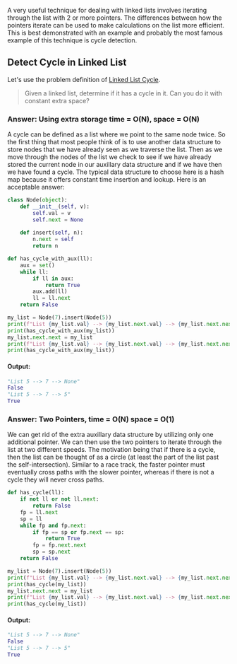 A very useful technique for dealing with linked lists involves iterating through the list with 2 or more pointers. The differences between how the pointers iterate can be used to make calculations on the list more efficient. This is best demonstrated with an example and probably the most famous example of this technique is cycle detection.

## Detect Cycle in Linked List
Let's use the problem definition of [Linked List Cycle](https://leetcode.com/problems/linked-list-cycle). 
> Given a linked list, determine if it has a cycle in it. Can you do it with constant extra space?

### Answer: Using extra storage time = O(N), space = O(N)
A cycle can be defined as a list where we point to the same node twice. So the first thing that most people think of is to use another data structure to store nodes that we have already seen as we traverse the list. Then as we move through the nodes of the list we check to see if we have already stored the current node in our auxillary data structure and if we have then we have found a cycle. The typical data structure to choose here is a hash map because it offers constant time insertion and lookup. Here is an acceptable answer:

```python
class Node(object):
    def __init__(self, v):
        self.val = v
        self.next = None
        
    def insert(self, n):
        n.next = self
        return n

def has_cycle_with_aux(ll):
    aux = set()
    while ll:
        if ll in aux:
            return True
        aux.add(ll)
        ll = ll.next
    return False

my_list = Node(7).insert(Node(5))
print(f"List {my_list.val} --> {my_list.next.val} --> {my_list.next.next}")
print(has_cycle_with_aux(my_list))
my_list.next.next = my_list
print(f"List {my_list.val} --> {my_list.next.val} --> {my_list.next.next.val}")
print(has_cycle_with_aux(my_list))
```

#### Output:
```python
"List 5 --> 7 --> None"
False
"List 5 --> 7 --> 5"
True
```

### Answer: Two Pointers, time = O(N) space = O(1)
We can get rid of the extra auxillary data structure by utilizing only one additional pointer. We can then use the two pointers to iterate through the list at two different speeds. The motivation being that if there is a cycle, then the list can be thought of as a circle (at least the part of the list past the self-intersection). Similar to a race track, the faster pointer must eventually cross paths with the slower pointer, whereas if there is not a cycle they will never cross paths.

```python
def has_cycle(ll):
    if not ll or not ll.next:
        return False
    fp = ll.next
    sp = ll
    while fp and fp.next:
        if fp == sp or fp.next == sp:
            return True
        fp = fp.next.next
        sp = sp.next
    return False

my_list = Node(7).insert(Node(5))
print(f"List {my_list.val} --> {my_list.next.val} --> {my_list.next.next}")
print(has_cycle(my_list))
my_list.next.next = my_list
print(f"List {my_list.val} --> {my_list.next.val} --> {my_list.next.next.val}")
print(has_cycle(my_list)) 
```

#### Output:
```python
"List 5 --> 7 --> None"
False
"List 5 --> 7 --> 5"
True
```